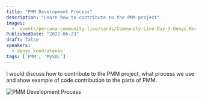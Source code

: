 ```yaml
---
title: "PMM Development Process"
description: "Learn how to contribute to the PMM project"
images:
  -  events/percona-community-live/cards/Community-Live-Day-3-Denys-Kondratenko.jpg
PublishedDate: "2022-06-23"
draft: false
speakers:
  - denys_kondratenko
tags: ['PMM', 'MySQL']
---
```


I would discuss how to contribute to the PMM project, what process we use and show example of code contribution to the parts of PMM.

![PMM Development Process](events/percona-community-live/cards/Community-Live-Day-3-Denys-Kondratenko.jpg)